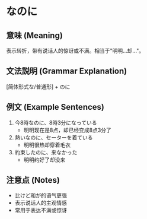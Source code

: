 # なのに

## 意味 (Meaning)
表示转折，带有说话人的惊讶或不满。相当于"明明...却..."。

## 文法説明 (Grammar Explanation)
[简体形式な/普通形] + のに

## 例文 (Example Sentences)
1. 今8時なのに、8時3分になっている
   - 明明现在是8点，却已经变成8点3分了
2. 熱いなのに、セーターを着ている
   - 明明很热却穿着毛衣
3. 約束したのに、来なかった
   - 明明约好了却没来

## 注意点 (Notes)
- 比けど和が的语气更强
- 表示说话人的主观情感
- 常用于表达不满或惊讶